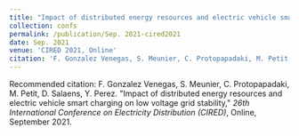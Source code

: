 ```yaml
---
title: "Impact of distributed energy resources and electric vehicle smart charging on low voltage grid stability"
collection: confs
permalink: /publication/Sep. 2021-cired2021
date: Sep. 2021
venue: 'CIRED 2021, Online'
citation: 'F. Gonzalez Venegas, S. Meunier, C. Protopapadaki, M. Petit, D. Salaens, Y. Perez. &quot;&quot;Impact of distributed energy resources and electric vehicle smart charging on low voltage grid stability,&quot;&quot; <i>26th International Conference on Electricity Distribution (CIRED)</i>, Online, September 2021.'
---
```


Recommended citation: F. Gonzalez Venegas, S. Meunier, C. Protopapadaki, M. Petit, D. Salaens, Y. Perez. "Impact of distributed energy resources and electric vehicle smart charging on low voltage grid stability," <i>26th International Conference on Electricity Distribution (CIRED)</i>, Online, September 2021.